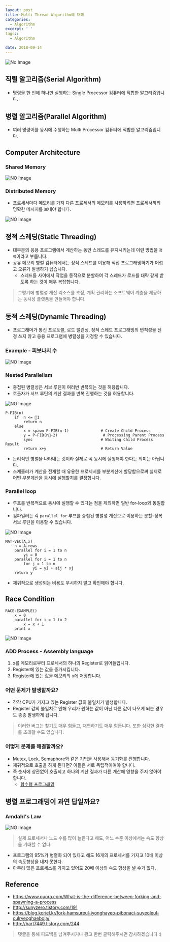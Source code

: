 ```yaml
---
layout: post
title: Multi Thread Algorithm에 대해
categories:
  - Algorithm
excerpt: ' '
tags::
  - Algorithm

date: 2018-09-14
---
```


![No Image](/assets/logo/algorithm.png)

## 직렬 알고리즘(Serial Algorithm)
- 명령을 한 번에 하나만 실행하는 Single Processor 컴퓨터에 적합한 알고리즘입니다.

## 병렬 알고리즘(Parallel Algorithm)
- 여러 명령어를 동시에 수행하는 Multi Processor 컴퓨터에 적합한 알고리즘입니다.

## Computer Architecture
### Shared Memory

![NO Image](/assets/posts/20180914/1.png)

### Distributed Memory
- 프로세서마다 메모리를 가져 다른 프로세서의 메모리를 사용하려면 프로세서끼리 명확한 메시지를 보내야 합니다.

![NO Image](/assets/posts/20180914/2.png)

## 정적 스레딩(Static Threading)
- 대부분의 응용 프로그램에서 계산하는 동안 스레드를 유지시키는데 이런 방법을 `정적`이라고 부릅니다.
- 공유 메모리 병렬 컴퓨터에서는 정적 스레드를 이용해 직접 프로그래밍하기가 어렵고 오류가 발생하기 쉽습니다.
    - 스레드들 사이에서 작업을 동적으로 분할하여 각 스레드가 로드를 대략 같게 받도록 하는 것이 매우 복잡합니다.

> 그렇기에 병렬성 계산 리소스를 조정, 계획 관리하는 소프트웨어 계층을 제공하는 동시성 플랫폼을 만들어야 합니다.

## 동적 스레딩(Dynamic Threading)
- 프로그래머가 통신 프로토콜, 로드 밸런싱, 정적 스레드 프로그래밍의 변칙성을 신경 쓰지 않고 응용 프로그램에 병렬성을 지정할 수 있습니다.



### Example - 피보나치 수

![NO Image](/assets/posts/20180914/3.png)

### Nested Parallelism
- 중첩된 병렬성은 서브 루틴이 여러번 반복되는 것을 허용합니다.
- 호출자가 서브 루틴의 계산 결과를 반복 진행하는 것을 허용합니다.


![NO Image](/assets/posts/20180914/4.png)

```
P-FIB(n)
    if  n <= 􏰎1
        return n
    else
        x = spawn P-FIB(n-1)              # Create Child Process
        y = P-FIB(n􏰐-2)                    # Processing Parent Process
        sync                              # Waiting Child Process Result
        return x+y                        # Return Value
```

- 논리적인 병렬을 나타내는 것이라 실제로 꼭 동시에 실행해야 한다는 의미는 아닙니다.
- 스켸줄러가 계산을 전개할 때 유용한 프로세서를 부분계산에 할당함으로써 실제로 어떤 부분계산을 동시에 실행할지를 결정합니다.


### Parallel loop
- 루프를 반복적으로 동시에 실행할 수 있다는 점을 제외하면 일반 for-loop와 동일합니다.
- 컴파일러는 각 `parallel for` 루프를 중첩된 병렬성 계산으로 이용하는 분할-정복 서브 루틴을 이용할 수 있습니다.

![NO Image](/assets/posts/20180914/5.png)

```
MAT-VEC(A,x)
    n = A.rows
    parallel for i = 1 to n
        yi = 0
    parallel for i = 1 to n
        for j = 1 to n
            yi = yi + aij * xj
    return y
```

- 재귀적으로 생성되는 비용도 무시하지 말고 확인해야 합니다.


## Race Condition

```
RACE-EXAMPLE()
    x = 0
    parallel for i = 1 to 2
        x = x + 1
    print x
```

![NO Image](/assets/posts/20180914/6.png)

### ADD Process - Assembly language
1. x를 메모리로부터 프로세서의 하나의 Register로 읽어들입니다.
2. Register에 있는 값을 증가시킵니다.
3. Register에 있는 값을 메모리의 x에 저장합니다.

### 어떤 문제가 발생할까요?
- 각각 CPU가 가지고 있는 Register 값의 불일치가 발생합니다.
- Register 값의 불일치로 인해 우리가 원하는 값이 아닌 다른 값이 나오게 되는 경우도 종종 발생하게 됩니다.

> 이러한 버그는 찾기도 매우 힘들고, 재연하기도 매우 힘듭니다. 또한 심각한 결과를 초래할 수도 있습니다.

### 어떻게 문제를 해결할까요?
- Mutex, Lock, Semaphore와 같은 기법을 사용해서 동기화를 진행합니다.
- 재귀적으로 호출을 하게 된다면? 이들은 서로 독립적이여야 합니다.
- 즉 순서에 상관없이 호출되고 하나의 계산 결과가 다른 계산에 영향을 주지 않아야 합니다.
    - [함수형 프로그래밍](https://nesoy.github.io/articles/2018-05/Functional-Programming)


## 병렬 프로그래밍이 과연 답일까요?
### Amdahl's Law

![NO Image](/assets/posts/20180914/7.png)

> 실제 프로세서나 노드 수를 많이 늘린다고 해도, 어느 수준 이상에서는 속도 향상을 기대할 수 없다.

- 프로그램의 95%가 병렬화 되어 있다고 해도 16개의 프로세서를 가지고 10배 이상의 속도향상을 내지 못한다.
- 아무리 많은 프로세스를 가지고 있어도 20배 이상의 속도 향상을 낼 수가 없다.

## Reference
- <https://www.quora.com/What-is-the-difference-between-forking-and-spawning-a-process>
- <http://sunyzero.tistory.com/191>
- <https://blog.koriel.kr/fork-hamsureul-iyonghayeo-pibonaci-suyeoleul-culryeoghaeboja/>
- <http://bart7449.tistory.com/244>

> 댓글을 통해 피드백을 남겨주시거나 광고 한번 클릭해주시면 감사하겠습니다 :)